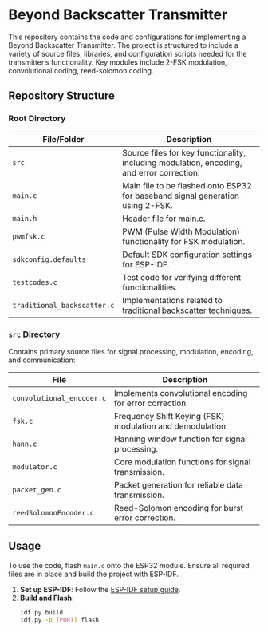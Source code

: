 # Beyond Backscatter Transmitter

This repository contains the code and configurations for implementing a Beyond Backscatter Transmitter. The project is structured to include a variety of source files, libraries, and configuration scripts needed for the transmitter’s functionality. Key modules include 2-FSK modulation, convolutional coding, reed-solomon coding.

## Repository Structure

### Root Directory

| **File/Folder**           | **Description**                                                                                   |
|---------------------------|---------------------------------------------------------------------------------------------------|
| `src`                     | Source files for key functionality, including modulation, encoding, and error correction.         |
| `main.c`                  | Main file to be flashed onto ESP32 for baseband signal generation using 2-FSK.                    |
| `main.h`                  | Header file for main.c.                                                                           |
| `pwmfsk.c`                | PWM (Pulse Width Modulation) functionality for FSK modulation.                                    |
| `sdkconfig.defaults`      | Default SDK configuration settings for ESP-IDF.                                                   |
| `testcodes.c`             | Test code for verifying different functionalities.                                                |
| `traditional_backscatter.c` | Implementations related to traditional backscatter techniques.                                   |

### `src` Directory

Contains primary source files for signal processing, modulation, encoding, and communication:

| **File**                  | **Description**                                                                                   |
|---------------------------|---------------------------------------------------------------------------------------------------|
| `convolutional_encoder.c` | Implements convolutional encoding for error correction.                                           |
| `fsk.c`                   | Frequency Shift Keying (FSK) modulation and demodulation.                                         |
| `hann.c`                  | Hanning window function for signal processing.                                                    |
| `modulator.c`             | Core modulation functions for signal transmission.                                                |
| `packet_gen.c`            | Packet generation for reliable data transmission.                                                 |
| `reedSolomonEncoder.c`    | Reed-Solomon encoding for burst error correction.                                                 |

## Usage

To use the code, flash `main.c` onto the ESP32 module. Ensure all required files are in place and build the project with ESP-IDF.

1. **Set up ESP-IDF**: Follow the [ESP-IDF setup guide](https://docs.espressif.com/projects/esp-idf/en/latest/esp32/get-started/index.html).
2. **Build and Flash**:
   ```bash
   idf.py build
   idf.py -p [PORT] flash

